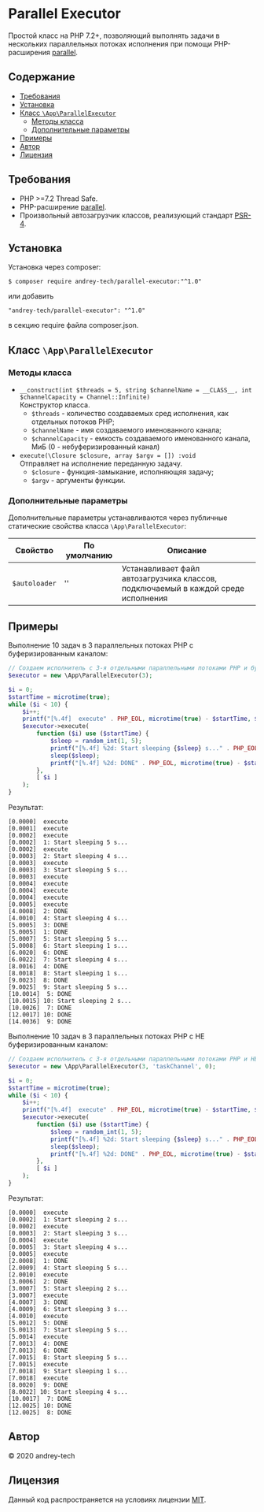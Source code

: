 # Parallel Executor

Простой класс на PHP 7.2+, позволяющий выполнять задачи в нескольких параллельных потоках исполнения при помощи PHP-расширения [parallel](https://www.php.net/manual/ru/book.parallel.php).

## Содержание
<!-- MarkdownTOC levels="1,2,3,4,5,6" autoanchor="true" autolink="true" -->

- [Требования](#%D0%A2%D1%80%D0%B5%D0%B1%D0%BE%D0%B2%D0%B0%D0%BD%D0%B8%D1%8F)
- [Установка](#%D0%A3%D1%81%D1%82%D0%B0%D0%BD%D0%BE%D0%B2%D0%BA%D0%B0)
- [Класс `\App\ParallelExecutor`](#%D0%9A%D0%BB%D0%B0%D1%81%D1%81-appparallelexecutor)
    - [Методы класса](#%D0%9C%D0%B5%D1%82%D0%BE%D0%B4%D1%8B-%D0%BA%D0%BB%D0%B0%D1%81%D1%81%D0%B0)
    - [Дополнительные параметры](#%D0%94%D0%BE%D0%BF%D0%BE%D0%BB%D0%BD%D0%B8%D1%82%D0%B5%D0%BB%D1%8C%D0%BD%D1%8B%D0%B5-%D0%BF%D0%B0%D1%80%D0%B0%D0%BC%D0%B5%D1%82%D1%80%D1%8B)
- [Примеры](#%D0%9F%D1%80%D0%B8%D0%BC%D0%B5%D1%80%D1%8B)
- [Автор](#%D0%90%D0%B2%D1%82%D0%BE%D1%80)
- [Лицензия](#%D0%9B%D0%B8%D1%86%D0%B5%D0%BD%D0%B7%D0%B8%D1%8F)

<!-- /MarkdownTOC -->

<a id="%D0%A2%D1%80%D0%B5%D0%B1%D0%BE%D0%B2%D0%B0%D0%BD%D0%B8%D1%8F"></a>
## Требования

- PHP >=7.2 Thread Safe.
- PHP-расширение [parallel](https://www.php.net/manual/ru/book.parallel.php).
- Произвольный автозагрузчик классов, реализующий стандарт [PSR-4](https://www.php-fig.org/psr/psr-4/).

<a id="%D0%A3%D1%81%D1%82%D0%B0%D0%BD%D0%BE%D0%B2%D0%BA%D0%B0"></a>
## Установка

Установка через composer:
```
$ composer require andrey-tech/parallel-executor:"^1.0"
```
или добавить
```
"andrey-tech/parallel-executor": "^1.0"
```
в секцию require файла composer.json.

<a id="%D0%9A%D0%BB%D0%B0%D1%81%D1%81-appparallelexecutor"></a>
## Класс `\App\ParallelExecutor`

<a id="%D0%9C%D0%B5%D1%82%D0%BE%D0%B4%D1%8B-%D0%BA%D0%BB%D0%B0%D1%81%D1%81%D0%B0"></a>
### Методы класса

- `__construct(int $threads = 5, string $channelName = __CLASS__, int $channelСapacity = Channel::Infinite)`  
    Конструктор класса.
    * `$threads` - количество создаваемых сред исполнения, как отдельных потоков PHP;
    * `$channelName` - имя создаваемого именованного канала;
    * `$channelСapacity` - емкость создаваемого именованного канала, МиБ (0 - небуферизированный канал)
- `execute(\Closure $closure, array $argv = []) :void`  
    Отправляет на исполнение переданную задачу.
    * `$closure` - функция-замыкание, исполняющяя задачу;
    * `$argv` - аргументы функции.

<a id="%D0%94%D0%BE%D0%BF%D0%BE%D0%BB%D0%BD%D0%B8%D1%82%D0%B5%D0%BB%D1%8C%D0%BD%D1%8B%D0%B5-%D0%BF%D0%B0%D1%80%D0%B0%D0%BC%D0%B5%D1%82%D1%80%D1%8B"></a>
### Дополнительные параметры

Дополнительные параметры устанавливаются через публичные статические свойства класса `\App\ParallelExecutor`:

Свойство                | По умолчанию       | Описание
----------------------- | ------------------ | --------
`$autoloader`           | ''                 | Устанавливает файл автозагрузчика классов, подключаемый в каждой среде исполнения

<a id="%D0%9F%D1%80%D0%B8%D0%BC%D0%B5%D1%80%D1%8B"></a>
## Примеры

Выполнение 10 задач в 3 параллельных потоках PHP с буферизированным каналом:
```php
// Создаем исполнитель c 3-я отдельными параллельными потоками PHP и буферизированным каналом
$executor = new \App\ParallelExecutor(3);

$i = 0;
$startTime = microtime(true);
while ($i < 10) {
    $i++;
    printf("[%.4f]  execute" . PHP_EOL, microtime(true) - $startTime, $i);
    $executor->execute(
        function ($i) use ($startTime) {
            $sleep = random_int(1, 5);
            printf("[%.4f] %2d: Start sleeping {$sleep} s..." . PHP_EOL, microtime(true) - $startTime, $i);
            sleep($sleep);
            printf("[%.4f] %2d: DONE" . PHP_EOL, microtime(true) - $startTime, $i);
        },
        [ $i ]
    );
}
```

Результат:
```
[0.0000]  execute
[0.0001]  execute
[0.0002]  execute
[0.0002]  1: Start sleeping 5 s...
[0.0002]  execute
[0.0003]  2: Start sleeping 4 s...
[0.0003]  execute
[0.0003]  3: Start sleeping 5 s...
[0.0003]  execute
[0.0004]  execute
[0.0004]  execute
[0.0004]  execute
[0.0005]  execute
[4.0008]  2: DONE
[4.0010]  4: Start sleeping 4 s...
[5.0005]  3: DONE
[5.0005]  1: DONE
[5.0007]  5: Start sleeping 5 s...
[5.0008]  6: Start sleeping 1 s...
[6.0020]  6: DONE
[6.0022]  7: Start sleeping 4 s...
[8.0016]  4: DONE
[8.0018]  8: Start sleeping 1 s...
[9.0023]  8: DONE
[9.0025]  9: Start sleeping 5 s...
[10.0014]  5: DONE
[10.0015] 10: Start sleeping 2 s...
[10.0026]  7: DONE
[12.0017] 10: DONE
[14.0036]  9: DONE
```

Выполнение 10 задач в 3 параллельных потоках PHP с НЕ буферизированным каналом:
```php
// Создаем исполнитель c 3-я отдельными параллельными потоками PHP и НЕ буферизированным каналом
$executor = new \App\ParallelExecutor(3, 'taskChannel', 0);

$i = 0;
$startTime = microtime(true);
while ($i < 10) {
    $i++;
    printf("[%.4f]  execute" . PHP_EOL, microtime(true) - $startTime, $i);
    $executor->execute(
        function ($i) use ($startTime) {
            $sleep = random_int(1, 5);
            printf("[%.4f] %2d: Start sleeping {$sleep} s..." . PHP_EOL, microtime(true) - $startTime, $i);
            sleep($sleep);
            printf("[%.4f] %2d: DONE" . PHP_EOL, microtime(true) - $startTime, $i);
        },
        [ $i ]
    );
}
```

Результат:
```
[0.0000]  execute
[0.0002]  1: Start sleeping 2 s...
[0.0002]  execute
[0.0003]  2: Start sleeping 3 s...
[0.0004]  execute
[0.0005]  3: Start sleeping 4 s...
[0.0005]  execute
[2.0008]  1: DONE
[2.0009]  4: Start sleeping 5 s...
[2.0010]  execute
[3.0006]  2: DONE
[3.0007]  5: Start sleeping 2 s...
[3.0007]  execute
[4.0007]  3: DONE
[4.0009]  6: Start sleeping 3 s...
[4.0010]  execute
[5.0012]  5: DONE
[5.0013]  7: Start sleeping 5 s...
[5.0014]  execute
[7.0013]  4: DONE
[7.0013]  6: DONE
[7.0015]  8: Start sleeping 5 s...
[7.0015]  execute
[7.0018]  9: Start sleeping 1 s...
[7.0018]  execute
[8.0020]  9: DONE
[8.0022] 10: Start sleeping 4 s...
[10.0017]  7: DONE
[12.0025] 10: DONE
[12.0025]  8: DONE
```

<a id="%D0%90%D0%B2%D1%82%D0%BE%D1%80"></a>
## Автор
© 2020 andrey-tech

<a id="%D0%9B%D0%B8%D1%86%D0%B5%D0%BD%D0%B7%D0%B8%D1%8F"></a>
## Лицензия
Данный код распространяется на условиях лицензии [MIT](./LICENSE).
